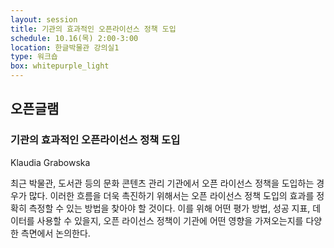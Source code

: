 ```yaml
---
layout: session
title: 기관의 효과적인 오픈라이선스 정책 도입
schedule: 10.16(목) 2:00-3:00
location: 한글박물관 강의실1
type: 워크숍
box: whitepurple_light
---
```


## 오픈글램

### 기관의 효과적인 오픈라이선스 정책 도입

Klaudia Grabowska

최근 박물관, 도서관 등의 문화 콘텐츠 관리 기관에서 오픈 라이선스 정책을 도입하는 경우가 많다. 이러한 흐름을 더욱 촉진하기 위해서는 오픈 라이선스 정책 도입의 효과를 정확히 측정할 수 있는 방법을 찾아야 할 것이다. 이를 위해 어떤 평가 방법, 성공 지표, 데이터를 사용할 수 있을지, 오픈 라이선스 정책이 기관에 어떤 영향을 가져오는지를 다양한 측면에서 논의한다.
